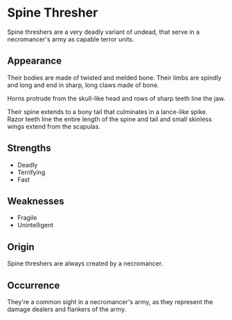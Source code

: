 # Spine Thresher
Spine threshers are a very deadly variant of undead, that serve in a necromancer's army as capable terror units. 

## Appearance
Their bodies are made of twisted and melded bone. Their limbs are spindly and long and end in sharp, long claws made of bone. 

Horns protrude from the skull-like head and rows of sharp teeth line the jaw. 

Their spine extends to a bony tail that culminates in a lance-like spike. Razor teeth line the entire length of the spine and tail and small skinless wings extend from the scapulas. 

## Strengths
* Deadly
* Terrifying
* Fast

## Weaknesses
* Fragile
* Unintelligent

## Origin
Spine threshers are always created by a necromancer. 

## Occurrence
They're a common sight in a necromancer's army, as they represent the damage dealers and flankers of the army. 